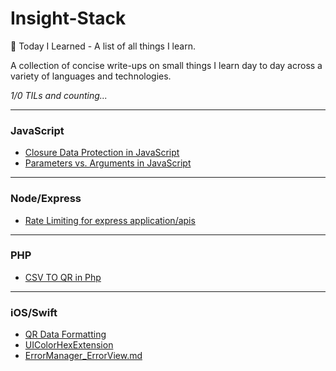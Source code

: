 # Insight-Stack
📝 Today I Learned - A list of all things I learn.

A collection of concise write-ups on small things I learn day to day across a variety of languages and technologies.

_1/0 TILs and counting..._

---
### JavaScript
- [Closure Data Protection in JavaScript](web/Javascript/closure_data_protection.md)
- [Parameters vs. Arguments in JavaScript](web/Javascript/parameters_vs._arguments.md)

---
### Node/Express
- [Rate Limiting for express application/apis](Backend/Node/nodejs-rate-limiter)

---
### PHP
- [CSV TO QR in Php](Backend/PHP/generate-qr-from-csv.md)

---
### iOS/Swift
- [QR Data Formatting](iOS/Swift/QR_Data_Formatting.md)
- [UIColorHexExtension](iOS/Swift/UIColorHexExtension.md)
- [ErrorManager_ErrorView.md](iOS/Swift/ErrorManager_ErrorView.md)
